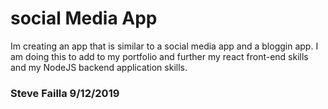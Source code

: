 # social Media App

Im creating an app that is similar to a social media app and a bloggin app.  I am doing this to add to my portfolio and further my react front-end skills and my NodeJS backend application skills.

### Steve Failla      9/12/2019